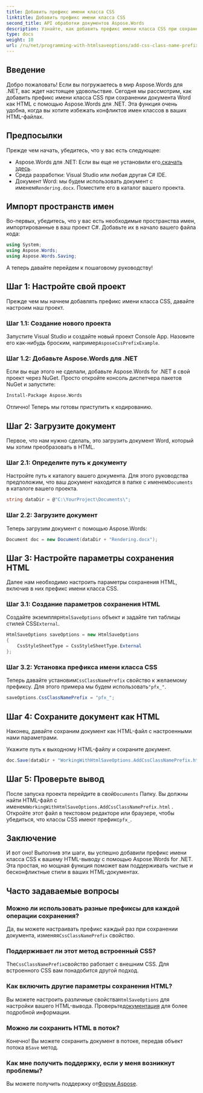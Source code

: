 ```yaml
---
title: Добавить префикс имени класса CSS
linktitle: Добавить префикс имени класса CSS
second_title: API обработки документов Aspose.Words
description: Узнайте, как добавить префикс имени класса CSS при сохранении документов Word как HTML с помощью Aspose.Words для .NET. Пошаговое руководство, фрагменты кода и часто задаваемые вопросы включены.
type: docs
weight: 10
url: /ru/net/programming-with-htmlsaveoptions/add-css-class-name-prefix/
---
```

## Введение

Добро пожаловать! Если вы погружаетесь в мир Aspose.Words для .NET, вас ждет настоящее удовольствие. Сегодня мы рассмотрим, как добавить префикс имени класса CSS при сохранении документа Word как HTML с помощью Aspose.Words для .NET. Эта функция очень удобна, когда вы хотите избежать конфликтов имен классов в ваших HTML-файлах.

## Предпосылки

Прежде чем начать, убедитесь, что у вас есть следующее:

-  Aspose.Words для .NET: Если вы еще не установили его,[скачать здесь](https://releases.aspose.com/words/net/).
- Среда разработки: Visual Studio или любая другая C# IDE.
-  Документ Word: мы будем использовать документ с именем`Rendering.docx`. Поместите его в каталог вашего проекта.

## Импорт пространств имен

Во-первых, убедитесь, что у вас есть необходимые пространства имен, импортированные в ваш проект C#. Добавьте их в начало вашего файла кода:

```csharp
using System;
using Aspose.Words;
using Aspose.Words.Saving;
```

А теперь давайте перейдем к пошаговому руководству!

## Шаг 1: Настройте свой проект

Прежде чем мы начнем добавлять префикс имени класса CSS, давайте настроим наш проект.

### Шаг 1.1: Создание нового проекта

 Запустите Visual Studio и создайте новый проект Console App. Назовите его как-нибудь броским, например`AsposeCssPrefixExample`.

### Шаг 1.2: Добавьте Aspose.Words для .NET

Если вы еще этого не сделали, добавьте Aspose.Words for .NET в свой проект через NuGet. Просто откройте консоль диспетчера пакетов NuGet и запустите:

```bash
Install-Package Aspose.Words
```

Отлично! Теперь мы готовы приступить к кодированию.

## Шаг 2: Загрузите документ

Первое, что нам нужно сделать, это загрузить документ Word, который мы хотим преобразовать в HTML.

### Шаг 2.1: Определите путь к документу

 Настройте путь к каталогу вашего документа. Для этого руководства предположим, что ваш документ находится в папке с именем`Documents` в каталоге вашего проекта.

```csharp
string dataDir = @"C:\YourProject\Documents\";
```

### Шаг 2.2: Загрузите документ

Теперь загрузим документ с помощью Aspose.Words:

```csharp
Document doc = new Document(dataDir + "Rendering.docx");
```

## Шаг 3: Настройте параметры сохранения HTML

Далее нам необходимо настроить параметры сохранения HTML, включив в них префикс имени класса CSS.

### Шаг 3.1: Создание параметров сохранения HTML

 Создайте экземпляр`HtmlSaveOptions` объект и задайте тип таблицы стилей CSS`External`.

```csharp
HtmlSaveOptions saveOptions = new HtmlSaveOptions
{
    CssStyleSheetType = CssStyleSheetType.External
};
```

### Шаг 3.2: Установка префикса имени класса CSS

 Теперь давайте установим`CssClassNamePrefix` свойство к желаемому префиксу. Для этого примера мы будем использовать`"pfx_"`.

```csharp
saveOptions.CssClassNamePrefix = "pfx_";
```

## Шаг 4: Сохраните документ как HTML

Наконец, давайте сохраним документ как HTML-файл с настроенными нами параметрами.


Укажите путь к выходному HTML-файлу и сохраните документ.

```csharp
doc.Save(dataDir + "WorkingWithHtmlSaveOptions.AddCssClassNamePrefix.html", saveOptions);
```

## Шаг 5: Проверьте вывод

 После запуска проекта перейдите в свой`Documents` Папку. Вы должны найти HTML-файл с именем`WorkingWithHtmlSaveOptions.AddCssClassNamePrefix.html` . Откройте этот файл в текстовом редакторе или браузере, чтобы убедиться, что классы CSS имеют префикс`pfx_`.

## Заключение

И вот оно! Выполнив эти шаги, вы успешно добавили префикс имени класса CSS к вашему HTML-выводу с помощью Aspose.Words for .NET. Эта простая, но мощная функция поможет вам поддерживать чистые и бесконфликтные стили в ваших HTML-документах.

## Часто задаваемые вопросы

### Можно ли использовать разные префиксы для каждой операции сохранения?
 Да, вы можете настраивать префикс каждый раз при сохранении документа, изменяя`CssClassNamePrefix` свойство.

### Поддерживает ли этот метод встроенный CSS?
 The`CssClassNamePrefix`свойство работает с внешним CSS. Для встроенного CSS вам понадобится другой подход.

### Как включить другие параметры сохранения HTML?
 Вы можете настроить различные свойства`HtmlSaveOptions` для настройки вашего HTML-вывода. Проверьте[документация](https://reference.aspose.com/words/net/) для более подробной информации.

### Можно ли сохранить HTML в поток?
 Конечно! Вы можете сохранить документ в потоке, передав объект потока в`Save` метод.

### Как мне получить поддержку, если у меня возникнут проблемы?
 Вы можете получить поддержку от[Форум Aspose](https://forum.aspose.com/c/words/8).